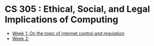# CS 305 : Ethical, Social, and Legal Implications of Computing

* [Week 1: On the topic of internet control and regulation](./CS305/W1.md)
* [Week 2: ](./CS305/W2.md)
